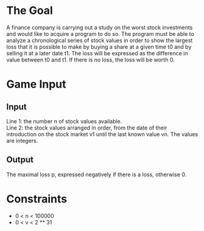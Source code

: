 # The Goal
A finance company is carrying out a study on the worst stock investments and would like to acquire a program to do so. The program must be able to analyze a chronological series of stock values in order to show the largest loss that it is possible to make by buying a share at a given time t0 and by selling it at a later date t1. The loss will be expressed as the difference in value between t0 and t1. If there is no loss, the loss will be worth 0.
#	Game Input
## Input
Line 1: the number n of stock values available.  
Line 2: the stock values arranged in order, from the date of their introduction on the stock market v1 until the last known value vn. The values are integers.  

## Output
The maximal loss p, expressed negatively if there is a loss, otherwise 0.  
# Constraints
- 0 < n < 100000
- 0 < v < 2 ** 31
